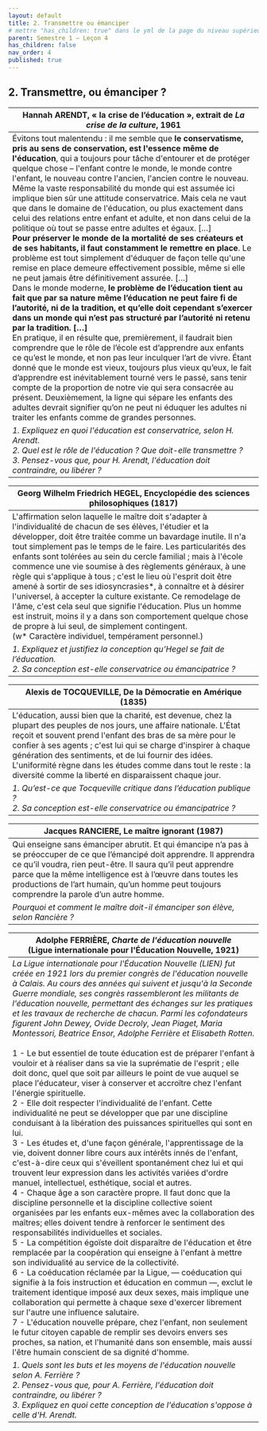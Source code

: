 ```yaml
---
layout: default
title: 2. Transmettre ou émanciper
# mettre "has_children: true" dans le yml de la page du niveau supérieur
parent: Semestre 1 – Leçon 4
has_children: false
nav_order: 4
published: true
---
```

## 2. Transmettre, ou émanciper ?

| **Hannah ARENDT, « la crise de l’éducation », extrait de** ***La crise de la culture*,** **1961** |
| ------------------------------------------------------------ |
| Évitons tout malentendu : il me semble que **le conservatisme, pris au sens de conservation, est l'essence même de l'éducation**, qui a toujours pour tâche d'entourer et de protéger quelque chose – l'enfant contre le monde, le monde contre l'enfant, le nouveau contre l'ancien, l'ancien contre le nouveau. Même la vaste responsabilité du monde qui est assumée ici implique bien sûr une attitude conservatrice. Mais cela ne vaut que dans le domaine de l'éducation, ou plus exactement dans celui des relations entre enfant et adulte, et non dans celui de la politique où tout se passe entre adultes et égaux. […] <br/>**Pour préserver le monde de la mortalité de ses créateurs et de ses habitants, il faut constamment le remettre en place**. Le problème est tout simplement d'éduquer de façon telle qu'une remise en place demeure effectivement possible, même si elle ne peut jamais être définitivement assurée.  […]<br/>Dans le monde moderne, **le problème de l’éducation tient au fait que par sa nature même l’éducation ne peut faire fi de l’autorité, ni de la tradition, et qu’elle doit cependant s’exercer dans un monde qui n’est pas structuré par l’autorité ni retenu par la tradition. […]**<br/>En pratique, il en résulte que, premièrement, il faudrait bien comprendre que le rôle de l’école est d’apprendre aux enfants ce qu’est le monde, et non pas leur inculquer l’art de vivre. Étant donné que le monde est vieux, toujours plus vieux qu’eux, le fait d’apprendre est inévitablement tourné vers le passé, sans tenir compte de la proportion de notre vie qui sera consacrée au présent. Deuxièmement, la ligne qui sépare les enfants des adultes devrait signifier qu’on ne peut ni éduquer les adultes ni traiter les enfants comme de grandes personnes. |
| *1. Expliquez en quoi l'éducation est conservatrice, selon H. Arendt.<br />2.  Quel est le rôle de l'éducation ? Que doit-elle transmettre ?<br />3.  Pensez-vous que, pour H. Arendt, l'éducation doit contraindre, ou libérer ?* |

| Georg Wilhelm Friedrich HEGEL, Encyclopédie des sciences philosophiques (1817) |
| ------------------------------------------------------------ |
| L'affirmation selon laquelle le maître doit s'adapter à l'individualité de chacun de ses élèves, l'étudier et la développer, doit être traitée comme un bavardage inutile. Il n'a tout simplement pas le temps de le faire. Les particularités des enfants sont tolérées au sein du cercle familial ; mais à l'école commence une vie soumise à des règlements généraux, à une règle qui s'applique à tous ; c'est le lieu où l'esprit doit être amené à sortir de ses idiosyncrasies*, à connaître et à désirer l'universel, à accepter la culture existante. Ce remodelage de l'âme, c'est cela seul que signifie l'éducation. Plus un homme est instruit, moins il y a dans son comportement quelque chose de propre à lui seul, de simplement contingent. <br> (w* Caractère individuel, tempérament personnel.)|
| *1. Expliquez et justifiez la conception qu’Hegel se fait de l’éducation. <br> 2. Sa conception est-elle conservatrice ou émancipatrice ?* |

| Alexis de TOCQUEVILLE, De la Démocratie en Amérique (1835) |
| ------------------------------------------------------------ |
| L'éducation, aussi bien que la charité, est devenue, chez la plupart des peuples de nos jours, une affaire nationale. L'État reçoit et souvent prend l'enfant des bras de sa mère pour le confier à ses agents ; c'est lui qui se charge d'inspirer à chaque génération des sentiments, et de lui fournir des idées. L'uniformité règne dans les études comme dans tout le reste : la diversité comme la liberté en disparaissent chaque jour.|
| *1. Qu’est-ce que Tocqueville critique dans l’éducation publique ? <br> 2. Sa conception est-elle conservatrice ou émancipatrice ?* |

| Jacques RANCIERE, Le maître ignorant (1987) |
| ------------------------------------------------------------ |
| Qui enseigne sans émanciper abrutit. Et qui émancipe n’a pas à se préoccuper de ce que l’émancipé doit apprendre. Il apprendra ce qu’il voudra, rien peut-être. Il saura qu’il peut apprendre parce que la même intelligence est à l’œuvre dans toutes les productions de l’art humain, qu’un homme peut toujours comprendre la parole d’un autre homme.|
| *Pourquoi et comment le maître doit-il émanciper son élève, selon Rancière ?* |

| Adolphe FERRIÈRE, *Charte de l'éducation nouvelle* <br> (Ligue internationale pour l'Éducation Nouvelle, 1921) |
| ------------------------------------------------------------ |
| *La Ligue internationale pour l'Éducation Nouvelle (LIEN) fut créée en 1921 lors du premier congrès de l'éducation nouvelle à Calais. Au cours des années qui suivent et jusqu'à la Seconde Guerre mondiale, ses congrès rassembleront les militants de l'éducation nouvelle, permettant des échanges sur les pratiques et les travaux de recherche de chacun. Parmi les cofondateurs figurent John Dewey, Ovide Decroly, Jean Piaget, Maria Montessori, Beatrice Ensor, Adolphe Ferrière et Elisabeth Rotten.*<br /><br />1 - Le but essentiel de toute éducation est de préparer l'enfant à vouloir et à réaliser dans sa vie la suprématie de l'esprit ; elle doit donc, quel que soit par ailleurs le point de vue auquel se place l'éducateur, viser à conserver et accroître chez l'enfant l'énergie spirituelle. <br/>2 - Elle doit respecter l'individualité de l'enfant. Cette individualité ne peut se développer que par une discipline conduisant à la libération des puissances spirituelles qui sont en lui. <br/>3 - Les études et, d'une façon générale, l'apprentissage de la vie, doivent donner libre cours aux intérêts innés de l'enfant, c'est-à-dire ceux qui s'éveillent spontanément chez lui et qui trouvent leur expression dans les activités variées d'ordre manuel, intellectuel, esthétique, social et autres. <br/>4 - Chaque âge a son caractère propre. Il faut donc que la discipline personnelle et la discipline collective soient organisées par les enfants eux-mêmes avec la collaboration des maîtres; elles doivent tendre à renforcer le sentiment des responsabilités individuelles et sociales. <br/>5 - La compétition égoïste doit disparaître de l'éducation et être remplacée par la coopération qui enseigne à l'enfant à mettre son individualité au service de la collectivité. <br/>6 - La coéducation réclamée par la Ligue, — coéducation qui signifie à la fois instruction et éducation en commun —, exclut le traitement identique imposé aux deux sexes, mais implique une collaboration qui permette à chaque sexe d'exercer librement sur l'autre une influence salutaire. <br/>7 - L'éducation nouvelle prépare, chez l'enfant, non seulement le futur citoyen capable de remplir ses devoirs envers ses proches, sa nation, et l'humanité dans son ensemble, mais aussi l'être humain conscient de sa dignité d'homme. |
| *1. Quels sont les buts et les moyens de l'éducation nouvelle selon A. Ferrière  ?<br />2. Pensez-vous que, pour A. Ferrière, l'éducation doit contraindre, ou libérer ?<br />3.  Expliquez en quoi cette conception de l'éducation s'oppose à celle d'H. Arendt.* |

